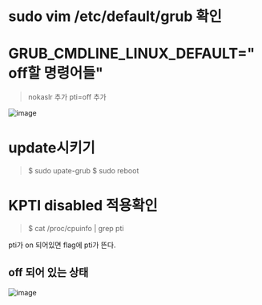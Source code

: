 # sudo vim /etc/default/grub 확인

# GRUB_CMDLINE_LINUX_DEFAULT="off할 명령어들"
> nokaslr 추가
> pti=off 추가  

![image](https://user-images.githubusercontent.com/67637935/116195666-7cae3e80-a76d-11eb-94ae-49dca206c556.png)

# update시키기
> $ sudo upate-grub
> $ sudo reboot
 

# KPTI disabled 적용확인
> $ cat /proc/cpuinfo | grep pti

pti가 on 되어있면 flag에 pti가 뜬다.

## off 되어 있는 상태
![image](https://user-images.githubusercontent.com/67637935/116196598-ac117b00-a76e-11eb-99ce-bbcc1008e751.png)
